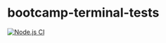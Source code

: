 # bootcamp-terminal-tests

[![Node.js CI](https://github.com/Mhlengik18/bootcamp-terminal-tests/actions/workflows/node.js.yml/badge.svg?branch=main)](https://github.com/Mhlengik18/bootcamp-terminal-tests/actions/workflows/node.js.yml)

